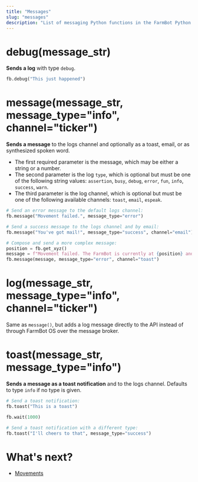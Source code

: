 ```yaml
---
title: "Messages"
slug: "messages"
description: "List of messaging Python functions in the FarmBot Python library"
---
```


# debug(message_str)

**Sends a log** with type `debug`.

```python
fb.debug("This just happened")
```

# message(message_str, message_type="info", channel="ticker")

**Sends a message** to the logs channel and optionally as a toast, email, or as synthesized spoken word.

- The first required parameter is the message, which may be either a string or a number.
- The second parameter is the log `type`, which is optional but must be one of the following string values: `assertion`, `busy`, `debug`, `error`, `fun`, `info`, `success`, `warn`.
- The third parameter is the log channel, which is optional but must be one of the following available channels: `toast`, `email`, `espeak`.

```python
# Send an error message to the default logs channel:
fb.message("Movement failed.", message_type="error")

# Send a success message to the logs channel and by email:
fb.message("You've got mail!", message_type="success", channel="email")

# Compose and send a more complex message:
position = fb.get_xyz()
message = f"Movement failed. The FarmBot is currently at {position} and is not moving."
fb.message(message, message_type="error", channel="toast")
```

# log(message_str, message_type="info", channel="ticker")

Same as `message()`, but adds a log message directly to the API instead of through FarmBot OS over the message broker.

# toast(message_str, message_type="info")

**Sends a message as a toast notification** and to the logs channel. Defaults to type `info` if no type is given.

```python
# Send a toast notification:
fb.toast("This is a toast")

fb.wait(1000)

# Send a toast notification with a different type:
fb.toast("I'll cheers to that", message_type="success")
```

# What's next?

 * [Movements](./movements.md)
